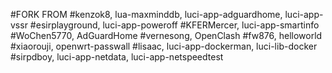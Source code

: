 #FORK FROM 
#kenzok8, lua-maxminddb, luci-app-adguardhome, luci-app-vssr
#esirplayground, luci-app-poweroff
#KFERMercer, luci-app-smartinfo
#WoChen5770, AdGuardHome
#vernesong, OpenClash
#fw876, helloworld
#xiaorouji, openwrt-passwall
#lisaac, luci-app-dockerman, luci-lib-docker
#sirpdboy, luci-app-netdata, luci-app-netspeedtest
